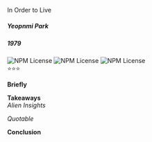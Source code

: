 In Order to Live
##### Yeopnmi Park
##### 1979

![NPM License](https://img.shields.io/badge/-sci_fi-blue) ![NPM License](https://img.shields.io/badge/-humor-blue) ![NPM License](https://img.shields.io/badge/-fiction-blue) 
<br>
⭐⭐⭐

**Briefly** <br>


**Takeaways**<br>
*Alien Insights*<br>


*Quotable*<br>


**Conclusion**<br>


<br><br>
```

```

